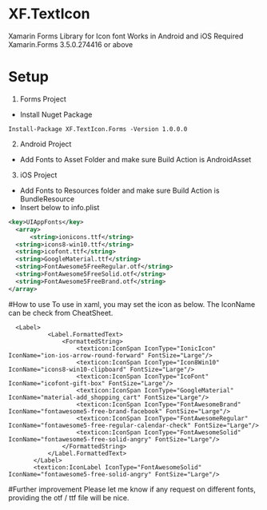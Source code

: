 # XF.TextIcon
Xamarin Forms Library for Icon font
Works in Android and iOS
Required Xamarin.Forms 3.5.0.274416 or above

# Setup
1. Forms Project
  - Install Nuget Package
  ```
  Install-Package XF.TextIcon.Forms -Version 1.0.0.0
  ```

2. Android Project
  - Add Fonts to Asset Folder and make sure Build Action is AndroidAsset
 
3. iOS Project
  - Add Fonts to Resources folder and make sure Build Action is BundleResource
  - Insert below to info.plist
  ```xml
  <key>UIAppFonts</key>
	<array>
		<string>ionicons.ttf</string>
    <string>icons8-win10.ttf</string>
    <string>icofont.ttf</string>
    <string>GoogleMaterial.ttf</string>
    <string>FontAwesome5FreeRegular.otf</string>
    <string>FontAwesome5FreeSolid.otf</string>
    <string>FontAwesome5FreeBrand.otf</string>
  </array>
 ```
  
  
#How to use
To use in xaml, you may set the icon as below. The IconName can be check from CheatSheet.
 ```xaml
   <Label>
            <Label.FormattedText>
                <FormattedString>
                    <texticon:IconSpan IconType="IonicIcon" IconName="ion-ios-arrow-round-forward" FontSize="Large"/>
                    <texticon:IconSpan IconType="Icon8Win10" IconName="icons8-win10-clipboard" FontSize="Large"/>
                    <texticon:IconSpan IconType="IcoFont" IconName="icofont-gift-box" FontSize="Large"/>
                    <texticon:IconSpan IconType="GoogleMaterial" IconName="material-add_shopping_cart" FontSize="Large"/>
                    <texticon:IconSpan IconType="FontAwesomeBrand" IconName="fontawesome5-free-brand-facebook" FontSize="Large"/>
                    <texticon:IconSpan IconType="FontAwesomeRegular" IconName="fontawesome5-free-regular-calendar-check" FontSize="Large"/>
                    <texticon:IconSpan IconType="FontAwesomeSolid" IconName="fontawesome5-free-solid-angry" FontSize="Large"/>
                </FormattedString>
            </Label.FormattedText>
        </Label>
        <texticon:IconLabel IconType="FontAwesomeSolid" IconName="fontawesome5-free-solid-angry" FontSize="Large"/>
  ```
  
  
  
  #Further improvement
  Please let me know if any request on different fonts, providing the otf / ttf file will be nice.
